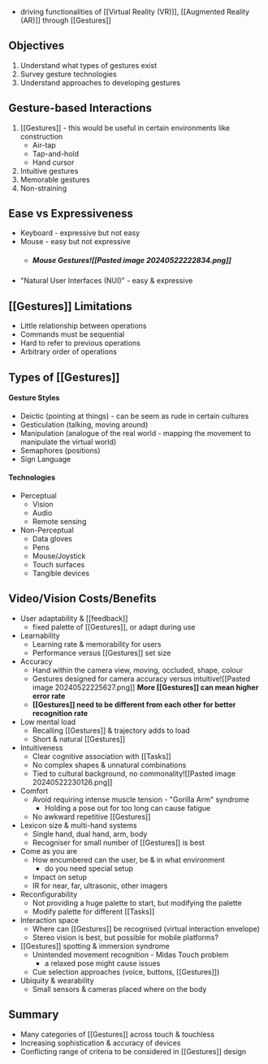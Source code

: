 - driving functionalities of [[Virtual Reality (VR)]], [[Augmented Reality (AR)]] through [[Gestures]]
## Objectives
1. Understand what types of gestures exist
2. Survey gesture technologies
3. Understand approaches to developing gestures
## Gesture-based Interactions
1. [[Gestures]] - this would be useful in certain environments like construction
	- Air-tap
	- Tap-and-hold
	- Hand cursor
2. Intuitive gestures
3. Memorable gestures
4. Non-straining
## Ease vs Expressiveness
- Keyboard - expressive but not easy
- Mouse - easy but not expressive
	- ##### Mouse Gestures![[Pasted image 20240522222834.png]]
- "Natural User Interfaces (NUI)" - easy & expressive
## [[Gestures]] Limitations
- Little relationship between operations
- Commands must be sequential
-  Hard to refer to previous operations
- Arbitrary order of operations
## Types of [[Gestures]]
#### Gesture Styles
- Deictic (pointing at things) - can be seem as rude in certain cultures
- Gesticulation (talking, moving around)
- Manipulation (analogue of the real world - mapping the movement to manipulate the virtual world)
- Semaphores (positions)
- Sign Language
#### Technologies
- Perceptual
	- Vision
	- Audio
	- Remote sensing
- Non-Perceptual
	- Data gloves
	- Pens
	- Mouse/Joystick
	- Touch surfaces
	- Tangible devices
## Video/Vision Costs/Benefits
- User adaptability & [[feedback]]
	- fixed palette of [[Gestures]], or adapt during use
- Learnability
	- Learning rate & memorability for users
	- Performance versus [[Gestures]] set size
- Accuracy
	- Hand within the camera view, moving, occluded, shape, colour
	- Gestures designed for camera accuracy versus intuitive![[Pasted image 20240522225627.png]]
	**More [[Gestures]] can mean higher error rate**
	- **[[Gestures]] need to be different from each other for better recognition rate**
- Low mental load
	- Recalling [[Gestures]] & trajectory adds to load
	- Short & natural [[Gestures]]
- Intuitiveness
	- Clear cognitive association with [[Tasks]]
	- No complex shapes & unnatural combinations
	- Tied to cultural background, no commonality![[Pasted image 20240522230126.png]]
- Comfort
	- Avoid requiring intense muscle tension - "Gorilla Arm" syndrome
		- Holding a pose out for too long can cause fatigue
	- No awkward repetitive [[Gestures]]
- Lexicon size & multi-hand systems
	- Single hand, dual hand, arm, body
	- Recogniser for small number of [[Gestures]] is best
- Come as you are 
	- How encumbered can the user, be & in what environment
		- do you need special setup
	- Impact on setup
	- IR for near, far, ultrasonic, other imagers
- Reconfigurability
	- Not providing a huge palette to start, but modifying the palette
	- Modify palette for different [[Tasks]]
- Interaction space
	- Where can [[Gestures]] be recognised (virtual interaction envelope)
	- Stereo vision is best, but possible for mobile platforms?
- [[Gestures]] spotting & immersion syndrome
	- Unintended movement recognition - Midas Touch problem
		- a relaxed pose might cause issues
	- Cue selection approaches (voice, buttons, [[Gestures]])
- Ubiquity & wearability
	- Small sensors & cameras placed where on the body
## Summary
- Many categories of [[Gestures]] across touch & touchless
- Increasing sophistication & accuracy of devices
- Conflicting range of criteria to be considered in [[Gestures]] design